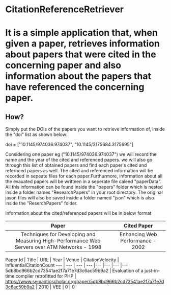 <h1>CitationReferenceRetriever<h1>

It is a simple application that, when given a paper, retrieves information about papers that were cited in the concerning paper and also information about the papers that have referenced the concerning paper. 

<h2>How?</h2>

Simply put the DOIs of the papers you want to retrieve information of, inside the "doi" list as shown below:

doi = ["10.1145/974036.974037", "10.1145/3175684.3175695"]


Considering one paper eg ("10.1145/974036.974037") we will record the name and the year of the cited and referenced papers. we will also go through this list of obtained papers and find each paper's cited and refernced papers as well. The cited and referenced  information will be recorded in sepeate files for each  paper.Furthurmore, information about all the evauated papers will be writteen in a seperate file caleed "paperData". All this information can be found inside the "papers" folder which is nested inside a folder names "ResearchPapers" in your root directory. The original jason files will also be saved inside a folder named "json" which is also inside the "ReserchPapers" folder.

Information about the cited/referenced papers will be in below format

| Paper | Cited Paper|
| :---: | :---: |
|Techniques for Developing and Measuring High-Performance Web Servers over ATM Networks - 1998 |  Enhancing Web Performance - 2002 |

Paper Id | Title | URL | Year | Venue | CitationVelocity | InfluentialCitationCount 
--- | --- | --- | --- |--- |--- |--- |--- 
5db8bc966b2cd73541ae2f7a71e7d3c6ac59b9a2 | Evaluation of a just-in-time compiler retrofitted for PHP | https://www.semanticscholar.org/paper/5db8bc966b2cd73541ae2f7a71e7d3c6ac59b9a2 | 2010 | VEE | 0 | 0 
